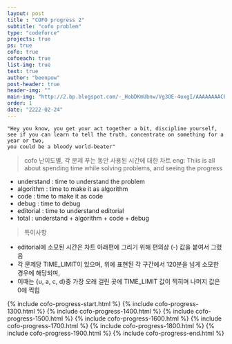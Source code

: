 ```yaml
---
layout: post
title : "COFO progress 2"
subtitle: "cofo problem"
type: "codeforce"
projects: true
ps: true
cofo: true
cofoeach: true
list-img: true
text: true
author: "beenpow"
post-header: true
header-img: ""
main-img: "http://2.bp.blogspot.com/-_HobDKmUbnw/Vg3OE-4oxgI/AAAAAAAACR8/LatdOwEau_A/s1600/The-Martian-viral-teaser.jpg"
order: 1
date: "2222-02-24"
---
```


```text
"Hey you know, you get your act together a bit, discipline yourself,
see if you can learn to tell the truth, concentrate on something for a year or two,
you could be a bloody world-beater"
```



> cofo 난이도별, 각 문제 푸는 동안 사용된 시간에 대한 차트
> eng: Thiis is all about spending time while solving problems, and seeing the progress
- understand : time to understand the problem
- algorithm : time to make it as algorithm
- code : time to make it as code
- debug : time to debug
- editorial : time to understand editorial
- total : understand + algorithm + code + debug



> 특이사항
- editorial에 소모된 시간은 차트 아래편에 그리기 위해 편의상 (-) 값을 붙여서 그렸음
- 각 문제당 TIME_LIMIT이 있으며, 위에 표현된 각 구간에서 120분을 넘게 소모한 경우에 해당되며,
- 이때는 {u, a, c, d}중 가장 오래 걸린 곳에 TIME_LIMIT 값이 찍히며 나머지 값은 0에 찍힘


{% include cofo-progress-start.html %}
{% include cofo-progress-1300.html %}
{% include cofo-progress-1400.html %}
{% include cofo-progress-1500.html %}
{% include cofo-progress-1600.html %}
{% include cofo-progress-1700.html %}
{% include cofo-progress-1800.html %}
{% include cofo-progress-1900.html %}
{% include cofo-progress-end.html %}

